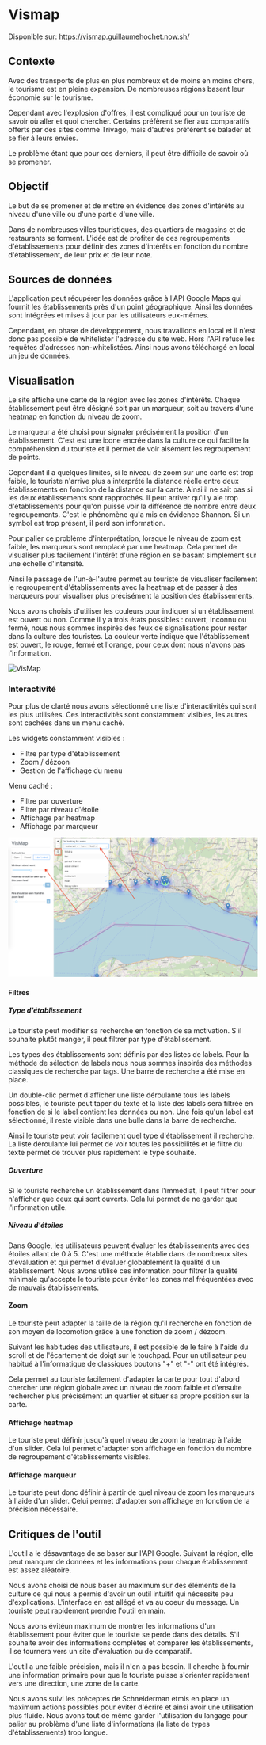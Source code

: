 # Vismap

Disponible sur: https://vismap.guillaumehochet.now.sh/

## Contexte
Avec des transports de plus en plus nombreux et de moins en moins chers, le tourisme est en pleine expansion. De nombreuses régions basent leur économie sur le tourisme.

Cependant avec l'explosion d'offres, il est compliqué pour un touriste de savoir où aller et quoi chercher. Certains préfèrent se fier aux comparatifs offerts par des sites comme Trivago, mais d'autres préfèrent se balader et se fier à leurs envies.

Le problème étant que pour ces derniers, il peut être difficile de savoir où se promener.

## Objectif
Le but de se promener et de mettre en évidence des zones d'intérêts au niveau d'une ville ou d'une partie d'une ville.

Dans de nombreuses villes touristiques, des quartiers de magasins et de restaurants se forment. L'idée est de profiter de ces regroupements d'établissements pour définir des zones d'intérêts en fonction du nombre d'établissement, de leur prix et de leur note.

## Sources de données
L'application peut récupérer les données grâce à l'API Google Maps qui fournit les établissements près d'un point géographique. Ainsi les données sont intégrées et mises à jour par les utilisateurs eux-mêmes.

Cependant, en phase de développement, nous travaillons en local et il n'est donc pas possible de whitelister l'adresse du site web. Hors l'API refuse les requêtes d'adresses non-whitelistées. Ainsi nous avons téléchargé en local un jeu de données.

## Visualisation
Le site affiche une carte de la région avec les zones d'intérêts. Chaque établissement peut être désigné soit par un marqueur, soit au travers d'une heatmap en fonction du niveau de zoom.

Le marqueur a été choisi pour signaler précisément la position d'un établissement. C'est est une icone encrée dans la culture ce qui facilite la compréhension du touriste et il permet de voir aisément les regroupement de points.

Cependant il a quelques limites, si le niveau de zoom sur une carte est trop faible, le touriste n'arrive plus a interprété la distance réelle entre deux établissements en fonction de la distance sur la carte. Ainsi il ne sait pas si les deux établissements sont rapprochés. Il peut arriver qu'il y aie trop d'établissements pour qu'on puisse voir la différence de nombre entre deux regroupements. C'est le phénomène qu'a mis en évidence Shannon. Si un symbol est trop présent, il perd son information.

Pour palier ce problème d'interprétation, lorsque le niveau de zoom est faible, les marqueurs sont remplacé par une heatmap. Cela permet de visualiser plus facilement l'intérêt d'une région en se basant simplement sur une échelle d'intensité.

Ainsi le passage de l'un-à-l'autre permet au touriste de visualiser facilement le regroupement d'établissements avec la heatmap et de passer à des marqueurs pour visualiser plus précisément la position des établissements.

Nous avons choisis d'utiliser les couleurs pour indiquer si un établissement est ouvert ou non. Comme il y a trois états possibles : ouvert, inconnu ou fermé, nous nous sommes inspirés des feux de signalisations pour rester dans la culture des touristes. La couleur verte indique que l'établissement est ouvert, le rouge, fermé et l'orange, pour ceux dont nous n'avons pas l'information.

![VisMap](img/vismap.png)

### Interactivité
Pour plus de clarté nous avons sélectionné une liste d'interactivités qui sont les plus utilisées. Ces interactivités sont constamment visibles, les autres sont cachées dans un menu caché.

Les widgets constamment visibles :
- Filtre par type d'établissement
- Zoom / dézoon
- Gestion de l'affichage du menu

Menu caché :
- Filtre par ouverture
- Filtre par niveau d'étoile
- Affichage par heatmap
- Affichage par marqueur

![Filtre](img/filter.png)
#### Filtres

##### Type d'établissement
Le touriste peut modifier sa recherche en fonction de sa motivation. S'il souhaite plutôt manger, il peut filtrer par type d'établissement.

Les types des établissements sont définis par des listes de labels. Pour la méthode de sélection de labels nous nous sommes inspirés des méthodes classiques de recherche par tags. Une barre de recherche a été mise en place.

Un double-clic permet d'afficher une liste déroulante tous les labels possibles, le touriste peut taper du texte et la liste des labels sera filtrée en fonction de si le label contient les données ou non. Une fois qu'un label est sélectionné, il reste visible dans une bulle dans la barre de recherche.

Ainsi le touriste peut voir facilement quel type d'établissement il recherche. La liste déroulante lui permet de voir toutes les possibilités et le filtre du texte permet de trouver plus rapidement le type souhaité.

##### Ouverture
Si le touriste recherche un établissement dans l'immédiat, il peut filtrer pour n'afficher que ceux qui sont ouverts. Cela lui permet de ne garder que l'information utile.

##### Niveau d'étoiles
Dans Google, les utilisateurs peuvent évaluer les établissements avec des étoiles allant de 0 à 5. C'est une méthode établie dans de nombreux sites d'évaluation et qui permet d'évaluer globablement la qualité d'un établissement. Nous avons utilisé ces information pour filtrer la qualité minimale qu'accepte le touriste pour éviter les zones mal fréquentées avec de mauvais établissements.

#### Zoom
Le touriste peut adapter la taille de la région qu'il recherche en fonction de son moyen de locomotion grâce à une fonction de zoom / dézoom.

Suivant les habitudes des utilisateurs, il est possible de le faire à l'aide du scroll et de l'écartement de doigt sur le touchpad. Pour un utilisateur peu habitué à l'informatique de classiques boutons "+" et "-" ont été intégrés.

Cela permet au touriste facilement d'adapter la carte pour tout d'abord chercher une région globale avec un niveau de zoom faible et d'ensuite rechercher plus précisément un quartier et situer sa propre position sur la carte.

#### Affichage heatmap
Le touriste peut définir jusqu'à quel niveau de zoom la heatmap à l'aide d'un slider. Cela lui permet d'adapter son affichage en fonction du nombre de regroupement d'établissements visibles.

#### Affichage marqueur
Le touriste peut donc définir à partir de quel niveau de zoom les marqueurs à l'aide d'un slider. Celui permet d'adapter son affichage en fonction de la précision nécessaire.

## Critiques de l'outil
L'outil a le désavantage de se baser sur l'API Google. Suivant la région, elle peut manquer de données et les informations pour chaque établissement est assez aléatoire.

Nous avons choisi de nous baser au maximum sur des éléments de la culture ce qui nous a permis d'avoir un outil intuitif qui nécessite peu d'explications. L'interface en est allégé et va au coeur du message. Un touriste peut rapidement prendre l'outil en main.

Nous avons évitéun maximum de montrer les informations d'un établissement pour éviter que le touriste se perde dans des détails. S'il souhaite avoir des informations complètes et comparer les établissements, il se tournera vers un site d'évaluation ou de comparatif.

L'outil a une faible précision, mais il n'en a pas besoin. Il cherche à fournir une information primaire pour que le touriste puisse s'orienter rapidement vers une direction, une zone de la carte.

Nous avons suivi les préceptes de Schneiderman etmis en place un maximum actions possibles pour éviter d'écrire et ainsi avoir une utilisation plus fluide. Nous avons tout de même garder l'utilisation du langage pour palier au problème d'une liste d'informations (la liste de types d'établissements) trop longue.

